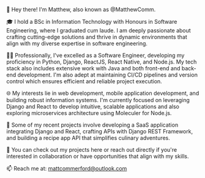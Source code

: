 👋 Hey there! I'm Matthew, also known as @MatthewComm.

🎓 I hold a BSc in Information Technology with Honours in Software Engineering, where I graduated cum laude. I am deeply passionate about crafting cutting-edge solutions and thrive in dynamic environments that align with my diverse expertise in software engineering.

👨‍💻 Professionally, I've excelled as a Software Engineer, developing my proficiency in Python, Django, ReactJS, React Native, and Node.js. My tech stack also includes extensive work with Java and both front-end and back-end development. I'm also adept at maintaining CI/CD pipelines and version control which ensures efficient and reliable project execution.

🌐 My interests lie in web development, mobile application development, and building robust information systems. I'm currently focused on leveraging Django and React to develop intuitive, scalable applications and also exploring microservices architecture using Moleculer for Node.js.

🚀 Some of my recent projects involve developing a SaaS application integrating Django and React, crafting APIs with Django REST Framework, and building a recipe app API that simplifies culinary adventures.

🔗 You can check out my projects here or reach out directly if you're interested in collaboration or have opportunities that align with my skills.

📫 Reach me at: mattcommerford@outlook.com

<!---
MatthewComm/MatthewComm is a ✨ special ✨ repository because its `README.md` (this file) appears on your GitHub profile.
You can click the Preview link to take a look at your changes.
--->
